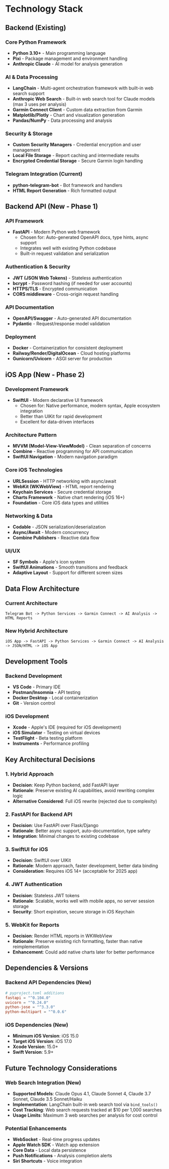 # Technology Stack

## Backend (Existing)

### Core Python Framework
- **Python 3.10+** - Main programming language
- **Pixi** - Package management and environment handling
- **Anthropic Claude** - AI model for analysis generation

### AI & Data Processing
- **LangChain** - Multi-agent orchestration framework with built-in web search support
- **Anthropic Web Search** - Built-in web search tool for Claude models (max 3 uses per analysis)
- **Garmin Connect Client** - Custom data extraction from Garmin
- **Matplotlib/Plotly** - Chart and visualization generation
- **Pandas/NumPy** - Data processing and analysis

### Security & Storage
- **Custom Security Managers** - Credential encryption and user management
- **Local File Storage** - Report caching and intermediate results
- **Encrypted Credential Storage** - Secure Garmin login handling

### Telegram Integration (Current)
- **python-telegram-bot** - Bot framework and handlers
- **HTML Report Generation** - Rich formatted output

## Backend API (New - Phase 1)

### API Framework
- **FastAPI** - Modern Python web framework
  - Chosen for: Auto-generated OpenAPI docs, type hints, async support
  - Integrates well with existing Python codebase
  - Built-in request validation and serialization

### Authentication & Security
- **JWT (JSON Web Tokens)** - Stateless authentication
- **bcrypt** - Password hashing (if needed for user accounts)
- **HTTPS/TLS** - Encrypted communication
- **CORS middleware** - Cross-origin request handling

### API Documentation
- **OpenAPI/Swagger** - Auto-generated API documentation
- **Pydantic** - Request/response model validation

### Deployment
- **Docker** - Containerization for consistent deployment
- **Railway/Render/DigitalOcean** - Cloud hosting platforms
- **Gunicorn/Uvicorn** - ASGI server for production

## iOS App (New - Phase 2)

### Development Framework
- **SwiftUI** - Modern declarative UI framework
  - Chosen for: Native performance, modern syntax, Apple ecosystem integration
  - Better than UIKit for rapid development
  - Excellent for data-driven interfaces

### Architecture Pattern
- **MVVM (Model-View-ViewModel)** - Clean separation of concerns
- **Combine** - Reactive programming for API communication
- **SwiftUI Navigation** - Modern navigation paradigm

### Core iOS Technologies
- **URLSession** - HTTP networking with async/await
- **WebKit (WKWebView)** - HTML report rendering
- **Keychain Services** - Secure credential storage
- **Charts Framework** - Native chart rendering (iOS 16+)
- **Foundation** - Core iOS data types and utilities

### Networking & Data
- **Codable** - JSON serialization/deserialization
- **Async/Await** - Modern concurrency
- **Combine Publishers** - Reactive data flow

### UI/UX
- **SF Symbols** - Apple's icon system
- **SwiftUI Animations** - Smooth transitions and feedback
- **Adaptive Layout** - Support for different screen sizes

## Data Flow Architecture

### Current Architecture
```
Telegram Bot -> Python Services -> Garmin Connect -> AI Analysis -> HTML Reports
```

### New Hybrid Architecture
```
iOS App -> FastAPI -> Python Services -> Garmin Connect -> AI Analysis -> JSON/HTML -> iOS App
```

## Development Tools

### Backend Development
- **VS Code** - Primary IDE
- **Postman/Insomnia** - API testing
- **Docker Desktop** - Local containerization
- **Git** - Version control

### iOS Development
- **Xcode** - Apple's IDE (required for iOS development)
- **iOS Simulator** - Testing on virtual devices
- **TestFlight** - Beta testing platform
- **Instruments** - Performance profiling

## Key Architectural Decisions

### 1. Hybrid Approach
- **Decision**: Keep Python backend, add FastAPI layer
- **Rationale**: Preserve existing AI capabilities, avoid rewriting complex logic
- **Alternative Considered**: Full iOS rewrite (rejected due to complexity)

### 2. FastAPI for Backend API
- **Decision**: Use FastAPI over Flask/Django
- **Rationale**: Better async support, auto-documentation, type safety
- **Integration**: Minimal changes to existing codebase

### 3. SwiftUI for iOS
- **Decision**: SwiftUI over UIKit
- **Rationale**: Modern approach, faster development, better data binding
- **Consideration**: Requires iOS 14+ (acceptable for 2025 app)

### 4. JWT Authentication
- **Decision**: Stateless JWT tokens
- **Rationale**: Scalable, works well with mobile apps, no server session storage
- **Security**: Short expiration, secure storage in iOS Keychain

### 5. WebKit for Reports
- **Decision**: Render HTML reports in WKWebView
- **Rationale**: Preserve existing rich formatting, faster than native reimplementation
- **Enhancement**: Could add native charts later for better performance

## Dependencies & Versions

### Backend API Dependencies (New)
```toml
# pyproject.toml additions
fastapi = "^0.104.0"
uvicorn = "^0.24.0"
python-jose = "^3.3.0"
python-multipart = "^0.0.6"
```

### iOS Dependencies (New)
- **Minimum iOS Version**: iOS 15.0
- **Target iOS Version**: iOS 17.0
- **Xcode Version**: 15.0+
- **Swift Version**: 5.9+

## Future Technology Considerations

### Web Search Integration (New)
- **Supported Models**: Claude Opus 4.1, Claude Sonnet 4, Claude 3.7 Sonnet, Claude 3.5 Sonnet/Haiku
- **Implementation**: LangChain built-in web search tool via `bind_tools()`
- **Cost Tracking**: Web search requests tracked at $10 per 1,000 searches
- **Usage Limits**: Maximum 3 web searches per analysis for cost control

### Potential Enhancements
- **WebSocket** - Real-time progress updates
- **Apple Watch SDK** - Watch app extension
- **Core Data** - Local data persistence
- **Push Notifications** - Analysis completion alerts
- **Siri Shortcuts** - Voice integration